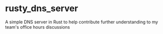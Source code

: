 # rusty_dns_server
A simple DNS server in Rust to help contribute further understanding to my team's office hours discussions
